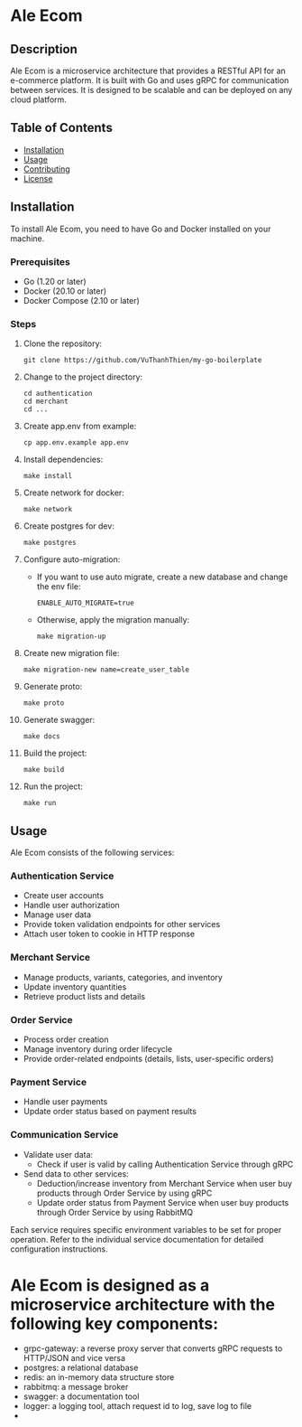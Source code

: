 # Ale Ecom

## Description

Ale Ecom is a microservice architecture that provides a RESTful API for an e-commerce platform. It is built with Go and uses gRPC for communication between services. It is designed to be scalable and can be deployed on any cloud platform.

## Table of Contents

- [Installation](#installation)
- [Usage](#usage)
- [Contributing](#contributing)
- [License](#license)

## Installation

To install Ale Ecom, you need to have Go and Docker installed on your machine.

### Prerequisites

- Go (1.20 or later)
- Docker (20.10 or later)
- Docker Compose (2.10 or later)

### Steps

1. Clone the repository:
   ```
   git clone https://github.com/VuThanhThien/my-go-boilerplate
   ```

2. Change to the project directory:
   ```
   cd authentication
   cd merchant
   cd ...
   ```

3. Create app.env from example:
   ```
   cp app.env.example app.env
   ```

4. Install dependencies:
   ```
   make install
   ```

5. Create network for docker:
   ```
   make network
   ```

6. Create postgres for dev:
   ```
   make postgres
   ```

7. Configure auto-migration:
   - If you want to use auto migrate, create a new database and change the env file:
     ```
     ENABLE_AUTO_MIGRATE=true
     ```
   - Otherwise, apply the migration manually:
     ```
     make migration-up
     ```

8. Create new migration file:
   ```
   make migration-new name=create_user_table
   ```

9. Generate proto:
   ```
   make proto
   ```

10. Generate swagger:
    ```
    make docs
    ```

11. Build the project:
    ```
    make build
    ```

12. Run the project:
    ```
    make run
    ```

## Usage

Ale Ecom consists of the following services:

### Authentication Service
- Create user accounts
- Handle user authorization
- Manage user data
- Provide token validation endpoints for other services
- Attach user token to cookie in HTTP response

### Merchant Service
- Manage products, variants, categories, and inventory
- Update inventory quantities
- Retrieve product lists and details

### Order Service
- Process order creation
- Manage inventory during order lifecycle
- Provide order-related endpoints (details, lists, user-specific orders)

### Payment Service
- Handle user payments
- Update order status based on payment results

### Communication Service
- Validate user data:
  - Check if user is valid by calling Authentication Service through gRPC
- Send data to other services:
  - Deduction/increase inventory from Merchant Service when user buy products through Order Service by using gRPC
  - Update order status from Payment Service when user buy products through Order Service by using RabbitMQ

Each service requires specific environment variables to be set for proper operation. Refer to the individual service documentation for detailed configuration instructions.

# Ale Ecom is designed as a microservice architecture with the following key components:

- grpc-gateway: a reverse proxy server that converts gRPC requests to HTTP/JSON and vice versa
- postgres: a relational database
- redis: an in-memory data structure store
- rabbitmq: a message broker
- swagger: a documentation tool
- logger: a logging tool, attach request id to log, save log to file 
-


